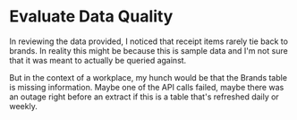 # Evaluate Data Quality
In reviewing the data provided, I noticed that receipt items rarely tie back to brands. In reality this might be because this is sample data and I'm not sure that it was meant to actually be queried against.

But in the context of a workplace, my hunch would be that the Brands table is missing information. Maybe one of the API calls failed, maybe there was an outage right before an extract if this is a table that's refreshed daily or weekly.
